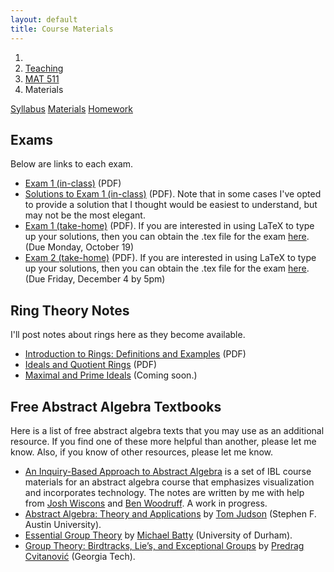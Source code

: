 ```yaml
---
layout: default
title: Course Materials
---
```


<ol class="breadcrumb">
  <li><a href="/"><i class="fa fa-home"></i></a></li>
  <li><a href="/teaching/">Teaching</a></li>
  <li><a href="/teaching/mat511f15">MAT 511</a></li>
  <li class="active">Materials</li>
</ol>

<div class="row">
<div class="col-xs-12">
<div class="btn-group btn-group-justified">
<a class="btn btn-default btn-success" href="{{site.baseurl}}/teaching/mat511f15/syllabus/">Syllabus</a>
<a class="btn btn-default btn-primary" href="{{site.baseurl}}/teaching/mat511f15/materials/">Materials</a>
<a class="btn btn-default btn-warning" href="{{site.baseurl}}/teaching/mat511f15/homework/">Homework</a>
</div>
</div>
</div>

## Exams ##
Below are links to each exam.

- [Exam 1 (in-class)]({{site.baseurl}}/teaching/mat511f15/511Exam1-Class.pdf) (PDF)
- [Solutions to Exam 1 (in-class)]({{site.baseurl}}/teaching/mat511f15/511Exam1-Class-Solns.pdf) (PDF).  Note that in some cases I've opted to provide a solution that I thought would be easiest to understand, but may not be the most elegant.
- [Exam 1 (take-home)]({{site.baseurl}}/teaching/mat511f15/511Exam1-Home.pdf) (PDF). If you are interested in using LaTeX to type up your solutions, then you can obtain the .tex file for the exam [here]({{site.baseurl}}/teaching/mat511f15/511Exam1-Home.tex). (Due Monday, October 19)
- [Exam 2 (take-home)]({{site.baseurl}}/teaching/mat511f15/511Exam2-Home.pdf) (PDF). If you are interested in using LaTeX to type up your solutions, then you can obtain the .tex file for the exam [here]({{site.baseurl}}/teaching/mat511f15/511Exam1-Home.tex). (Due Friday, December 4 by 5pm)

## Ring Theory Notes ##
I'll post notes about rings here as they become available.

- [Introduction to Rings: Definitions and Examples]({{site.baseurl}}/teaching/mat511f15/511Rings1.pdf) (PDF)
- [Ideals and Quotient Rings]({{site.baseurl}}/teaching/mat511f15/511Rings2.pdf) (PDF)
- [Maximal and Prime Ideals]({{site.baseurl}}/teaching/mat511f15/511Rings3.pdf) (Coming soon.)

## Free Abstract Algebra Textbooks ##
Here is a list of free abstract algebra texts that you may use as an additional resource.  If you find one of these more helpful than another, please let me know.  Also, if you know of other resources, please let me know.

* [An Inquiry-Based Approach to Abstract Algebra](http://dcernst.github.io/IBL-AbstractAlgebra/) is a set of IBL course materials for an abstract algebra course that emphasizes visualization and incorporates technology. The notes are written by me with help from [Josh Wiscons](http://people.hamilton.edu/jwiscons/index.html) and [Ben Woodruff](http://emp.byui.edu/woodruffb/). A work in progress.
* [Abstract Algebra: Theory and Applications](http://abstract.ups.edu/index.html) by [Tom Judson](http://faculty.sfasu.edu/judsontw/) (Stephen F. Austin University).
* [Essential Group Theory](http://bookboon.com/en/textbooks/mathematics/essential-group-theory) by [Michael Batty](http://www.mendeley.com/profiles/michael-batty/) (University of Durham).
* [Group Theory: Birdtracks, Lie’s, and Exceptional Groups](http://www.cns.gatech.edu/GroupTheory/index.html) by [Predrag Cvitanović](https://www.physics.gatech.edu/user/predrag-cvitanovic) (Georgia Tech).
